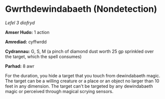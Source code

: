 # Gwrthdewindabaeth (Nondetection)

*Lefel 3 diofryd*

**Amser Hudo:** 1 action

**Amrediad:** cyffwrdd

**Cydrannau:** G, S, M (a pinch of diamond dust worth 25 gp sprinkled over the target, which the spell consumes)

**Parhad:** 8 awr

For the duration, you hide a target that you touch from dewindabaeth magic. The target can be a willing creature or a place or an object no larger than 10 feet in any dimension. The target can't be targeted by any dewindabaeth magic or perceived through magical scrying sensors.